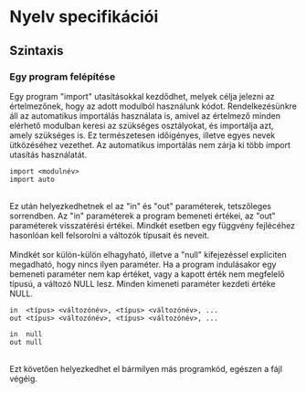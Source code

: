﻿# Nyelv specifikációi

## Szintaxis

### Egy program felépítése
Egy program "import" utasításokkal kezdődhet, melyek célja jelezni az értelmezőnek, hogy az adott modulból használunk kódot. Rendelkezésünkre áll az automatikus importálás használata is, amivel az értelmező minden elérhető modulban keresi az szükséges osztályokat, és importálja azt, amely szükséges is. Ez természetesen időigényes, illetve egyes nevek ütközéséhez vezethet. Az automatikus importálás nem zárja ki több import utasítás használatát.
```
import <modulnév>
import auto
```
<br> Ez után helyezkedhetnek el az "in" és "out" paraméterek, tetszőleges sorrendben. Az "in" paraméterek a program bemeneti értékei, az "out" paraméterek visszatérési értékei. Mindkét esetben egy függvény fejlécéhez hasonlóan kell felsorolni a változók típusait és neveit. <br><br> Mindkét sor külön-külön elhagyható, illetve a "null" kifejezéssel expliciten megadható, hogy nincs ilyen paraméter. Ha a program indulásakor egy bemeneti paraméter nem kap értéket, vagy a kapott érték nem megfelelő típusú, a változó NULL lesz. Minden kimeneti paraméter kezdeti értéke NULL. 
```
in  <típus> <változónév>, <típus> <változónév>, ...
out <típus> <változónév>, <típus> <változónév>, ...
```
```
in  null
out null
```
<br> Ezt követően helyezkedhet el bármilyen más programkód, egészen a fájl végéig.


